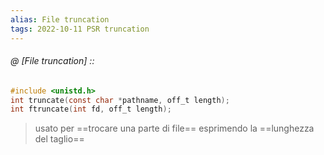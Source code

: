 ```yaml
---
alias: File truncation
tags: 2022-10-11 PSR truncation
---
```


###### @ [File truncation] ::
```c
#include <unistd.h>
int truncate(const char *pathname, off_t length); 
int ftruncate(int fd, off_t length);
```
> usato per ==trocare una parte di file== esprimendo la ==lunghezza del taglio==
<!--ID: 1672220830745-->
